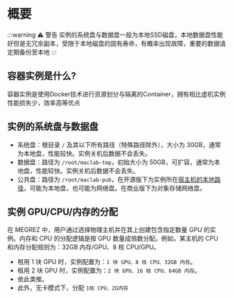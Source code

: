# 概要

:::warning ⚠️ 警告
实例的系统盘与数据盘一般为本地SSD磁盘，本地数据盘性能好但是无冗余副本，受限于本地磁盘的固有寿命，有概率出现故障，重要的数据请定期备份至本地
:::

## 容器实例是什么?

容器实例是使用Docker技术进行资源划分与隔离的Container，拥有相比虚机实例性能损失少，效率高等优点

## 实例的系统盘与数据盘

* 系统盘：根目录 `/` 及其以下所有路径（特殊路径除外），大小为 30GB，通常为本地盘，性能较快。实例关机后数据不会丢失。
* 数据盘：路径为 `/root/maclab-tmp`，初始大小为 50GB，可扩容，通常为本地盘，性能较快。实例关机后数据不会丢失。
* 公共盘：路径为 `/root/maclab-pub`，在开源版下为实例所在[宿主机的本地路径](/guide/maintenance/config.html#mount-dir)，可能为本地盘，也可能为网络盘。在商业版下为对象存储网络盘。

## 实例 GPU/CPU/内存的分配

在 MEGREZ 中，用户通过选择物理主机并在其上创建包含指定数量 GPU 的实例。内存和 CPU 的分配逻辑是按 GPU 数量成倍数分配。例如，某主机的 CPU 和内存分配规则为：32GB 内存/GPU、8 核 CPU/GPU。

- 租用 1 块 GPU 时，实例配置为：`1 块 GPU、8 核 CPU、32GB 内存`。
- 租用 2 块 GPU 时，实例配置为：`2 块 GPU、16 核 CPU、64GB 内存`。
- 依此类推。
- 此外，无卡模式下，分配 `1核 CPU，2G内存`
